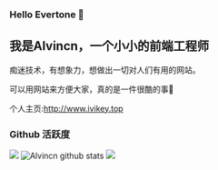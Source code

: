 ### Hello Evertone 👋

## 我是Alvincn，一个小小的前端工程师

痴迷技术，有想象力，想做出一切对人们有用的网站。
<p>可以用网站来方便大家，真的是一件很酷的事💖</p>

个人主页:http://www.ivikey.top

### Github 活跃度

[![](https://activity-graph.herokuapp.com/graph?username=Alvincn&theme=dracula)](https://github.com/ashutosh00710/github-readme-activity-graph)
![Alvincn github stats](https://github-readme-stats.vercel.app/api?username=Alvincn&show_icons=true&theme=vue)
![](https://github-readme-stats.vercel.app/api/top-langs/?username=Alvincn&layout=compact&langs_count=8)
